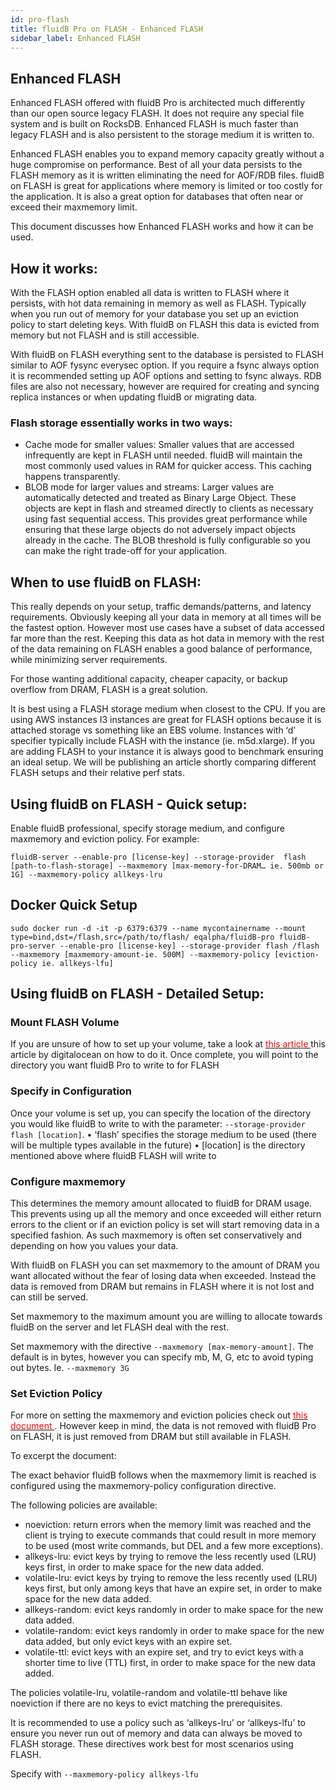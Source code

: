 ```yaml
---
id: pro-flash          
title: fluidB Pro on FLASH - Enhanced FLASH
sidebar_label: Enhanced FLASH
---
```


<div id="blog_body">

## Enhanced FLASH

Enhanced FLASH offered with fluidB Pro is architected much differently than our open source legacy FLASH. It does not require any special file system and is built on RocksDB. Enhanced FLASH is much faster than legacy FLASH and is also persistent to the storage medium it is written to.

Enhanced FLASH enables you to expand memory capacity greatly without a huge compromise on performance. Best of all your data persists to the FLASH memory as it is written eliminating the need for AOF/RDB files. fluidB on FLASH is great for applications where memory is limited or too costly for the application. It is also a great option for databases that often near or exceed their maxmemory limit. 

This document discusses how Enhanced FLASH works and how it can be used.

## How it works:

With the FLASH option enabled all data is written to FLASH where it persists, with hot data remaining in memory as well as FLASH. Typically when you run out of memory for your database you set up an eviction policy to start deleting keys. With fluidB on FLASH this data is evicted from memory but not FLASH and is still accessible.

With fluidB on FLASH everything sent to the database is persisted to FLASH similar to AOF fysync everysec option. If you require a fsync always option it is recommended setting up AOF options and setting to fsync always. RDB files are also not necessary, however are required for creating and syncing replica instances or when updating fluidB or migrating data.

### Flash storage essentially works in two ways:

* Cache mode for smaller values: Smaller values that are accessed infrequently are kept in FLASH until needed.  fluidB will maintain the most commonly used values in RAM for quicker access.  This caching happens transparently.
* BLOB mode for larger values and streams: Larger values are automatically detected and treated as Binary Large Object.  These objects are kept in flash and streamed directly to clients as necessary using fast sequential access.  This provides great performance while ensuring that these large objects do not adversely impact objects already in the cache. The BLOB threshold is fully configurable so you can make the right trade-off for your application.  

## When to use fluidB on FLASH:

This really depends on your setup, traffic demands/patterns, and latency requirements. Obviously keeping all your data in memory at all times will be the fastest option. However most use cases have a subset of data accessed far more than the rest. Keeping this data as hot data in memory with the rest of the data remaining on FLASH enables a good balance of performance, while minimizing server requirements.

For those wanting additional capacity, cheaper capacity, or backup overflow from DRAM, FLASH is a great solution.

It is best using a FLASH storage medium when closest to the CPU. If you are using AWS instances I3 instances are great for FLASH options because it is attached storage vs something like an EBS volume. Instances with ‘d’ specifier typically include FLASH with the instance (ie. m5d.xlarge). If you are adding FLASH to your instance it is always good to benchmark ensuring an ideal setup. We will be publishing an article shortly comparing different FLASH setups and their relative perf stats.

## Using fluidB on FLASH - Quick setup: 

Enable fluidB professional, specify storage medium, and configure maxmemory and eviction policy. For example:
``` 
fluidB-server --enable-pro [license-key] --storage-provider  flash  [path-to-flash-storage] --maxmemory [max-memory-for-DRAM… ie. 500mb or 1G] --maxmemory-policy allkeys-lru
```

## Docker Quick Setup

```
sudo docker run -d -it -p 6379:6379 --name mycontainername --mount type=bind,dst=/flash,src=/path/to/flash/ eqalpha/fluidB-pro fluidB-pro-server --enable-pro [license-key] --storage-provider flash /flash --maxmemory [maxmemory-amount-ie. 500M] --maxmemory-policy [eviction-policy ie. allkeys-lfu]
```

## Using fluidB on FLASH - Detailed Setup:

### Mount FLASH Volume

If you are unsure of how to set up your volume, take a look at <a href="https://www.digitalocean.com/community/tutorials/how-to-partition-and-format-storage-devices-in-linux"><span style="color:red"> this article </span></a>this article by digitalocean on how to do it. Once complete, you will point to the directory you want fluidB Pro to write to for FLASH

### Specify in Configuration

Once your volume is set up, you can specify the location of the directory you would like fluidB to write to with the parameter: `--storage-provider flash [location]`. 
•	‘flash’ specifies the storage medium to be used (there will be multiple types available in the future)
•	[location] is the directory mentioned above where fluidB FLASH will write to

### Configure maxmemory

This determines the memory amount allocated to fluidB for DRAM usage. This prevents using up all the memory and once exceeded will either return errors to the client or if an eviction policy is set will start removing data in a specified fashion. As such maxmemory is often set conservatively and depending on how you values your data.

With fluidB on FLASH you can set maxmemory to the amount of DRAM you want allocated without the fear of losing data when exceeded. Instead the data is removed from DRAM but remains in FLASH where it is not lost and can still be served.

Set maxmemory to the maximum amount you are willing to allocate towards fluidB on the server and let FLASH deal with the rest.

Set maxmemory with the directive `--maxmemory [max-memory-amount]`. The default is in bytes, however you can specify mb, M, G, etc to avoid typing out bytes. Ie. `--maxmemory 3G`

### Set Eviction Policy

For more on setting the maxmemory and eviction policies check out <a href="https://docs.fluidB.dev/docs/lru-cache/"><span style="color:red"> this document </span></a>. However keep in mind, the data is not removed with fluidB Pro on FLASH, it is just removed from DRAM but still available in FLASH.

To excerpt the document:

The exact behavior fluidB follows when the maxmemory limit is reached is configured using the maxmemory-policy configuration directive.

The following policies are available:
* noeviction: return errors when the memory limit was reached and the client is trying to execute commands that could result in more memory to be used (most write commands, but DEL and a few more exceptions).
* allkeys-lru: evict keys by trying to remove the less recently used (LRU) keys first, in order to make space for the new data added.
* volatile-lru: evict keys by trying to remove the less recently used (LRU) keys first, but only among keys that have an expire set, in order to make space for the new data added.
* allkeys-random: evict keys randomly in order to make space for the new data added.
* volatile-random: evict keys randomly in order to make space for the new data added, but only evict keys with an expire set.
* volatile-ttl: evict keys with an expire set, and try to evict keys with a shorter time to live (TTL) first, in order to make space for the new data added.

The policies volatile-lru, volatile-random and volatile-ttl behave like noeviction if there are no keys to evict matching the prerequisites.

It is recommended to use a policy such as ‘allkeys-lru’ or ‘allkeys-lfu’ to ensure you never run out of memory and data can always be moved to FLASH storage. These directives work best for most scenarios using FLASH.

Specify with `--maxmemory-policy allkeys-lfu`

</div>
